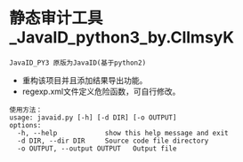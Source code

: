#  静态审计工具_JavaID_python3_by.CllmsyK
```JavaID_PY3 原版为JavaID(基于python2)```
* 重构该项目并且添加结果导出功能。
* regexp.xml文件定义危险函数，可自行修改。
```
使用方法：
usage: javaid.py [-h] [-d DIR] [-o OUTPUT]
options:
  -h, --help            show this help message and exit
  -d DIR, --dir DIR     Source code file directory
  -o OUTPUT, --output OUTPUT   Output file
```


